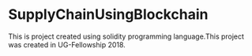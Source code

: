 # SupplyChainUsingBlockchain
This is project created using solidity programming language.This project was created in UG-Fellowship 2018. 


